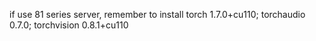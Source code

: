 if use 81 series server, remember to install torch 1.7.0+cu110; torchaudio 0.7.0; torchvision 0.8.1+cu110
